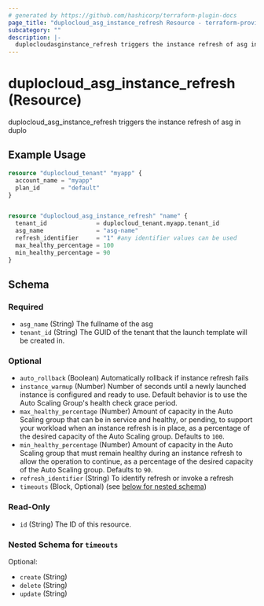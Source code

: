 ```yaml
---
# generated by https://github.com/hashicorp/terraform-plugin-docs
page_title: "duplocloud_asg_instance_refresh Resource - terraform-provider-duplocloud"
subcategory: ""
description: |-
  duplocloudasginstance_refresh triggers the instance refresh of asg in duplo
---
```


# duplocloud_asg_instance_refresh (Resource)

duplocloud_asg_instance_refresh triggers the instance refresh of asg in duplo

## Example Usage

```terraform
resource "duplocloud_tenant" "myapp" {
  account_name = "myapp"
  plan_id      = "default"
}


resource "duplocloud_asg_instance_refresh" "name" {
  tenant_id              = duplocloud_tenant.myapp.tenant_id
  asg_name               = "asg-name"
  refresh_identifier     = "1" #any identifier values can be used
  max_healthy_percentage = 100
  min_healthy_percentage = 90
}
```

<!-- schema generated by tfplugindocs -->
## Schema

### Required

- `asg_name` (String) The fullname of the asg
- `tenant_id` (String) The GUID of the tenant that the launch template will be created in.

### Optional

- `auto_rollback` (Boolean) Automatically rollback if instance refresh fails
- `instance_warmup` (Number) Number of seconds until a newly launched instance is configured and ready to use. Default behavior is to use the Auto Scaling Group's health check grace period.
- `max_healthy_percentage` (Number) Amount of capacity in the Auto Scaling group that can be in service and healthy, or pending, to support your workload when an instance refresh is in place, as a percentage of the desired capacity of the Auto Scaling group. Defaults to `100`.
- `min_healthy_percentage` (Number) Amount of capacity in the Auto Scaling group that must remain healthy during an instance refresh to allow the operation to continue, as a percentage of the desired capacity of the Auto Scaling group. Defaults to `90`.
- `refresh_identifier` (String) To identify refresh or invoke a refresh
- `timeouts` (Block, Optional) (see [below for nested schema](#nestedblock--timeouts))

### Read-Only

- `id` (String) The ID of this resource.

<a id="nestedblock--timeouts"></a>
### Nested Schema for `timeouts`

Optional:

- `create` (String)
- `delete` (String)
- `update` (String)
